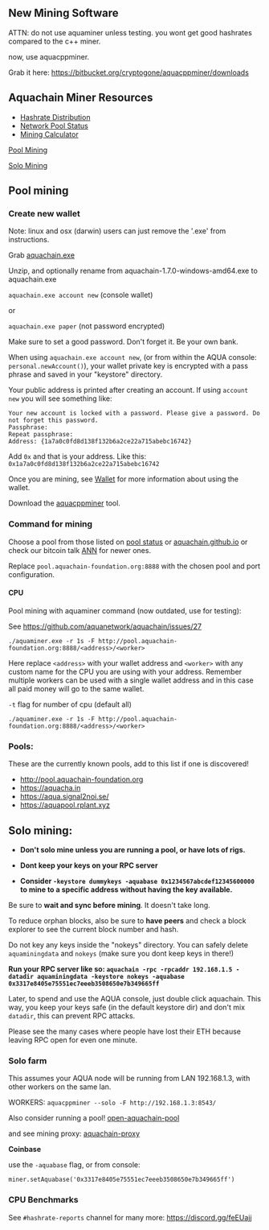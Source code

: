 ## New Mining Software

ATTN: do not use aquaminer unless testing. you wont get good hashrates compared to the c++ miner.

now, use aquacppminer.

Grab it here: https://bitbucket.org/cryptogone/aquacppminer/downloads

## Aquachain Miner Resources

  * [Hashrate Distribution](https://explorer.aqua.signal2noi.se/stats/miner_hashrate)
  * [Network Pool Status](https://aquacha.in/status/miners)
  * [Mining Calculator](https://docs.google.com/spreadsheets/d/1MIe8YDY8ORBDukZDmlrG6QQx1Fw0wckKZxh4pJUDAxw/edit?usp=sharing)

[Pool Mining](#pool-mining)

[Solo Mining](#solo-mining)

## Pool mining

### Create new wallet

Note: linux and osx (darwin) users can just remove the '.exe' from instructions.

Grab [aquachain.exe](https://github.com/aquanetwork/aquachain/releases/)

Unzip, and optionally rename from aquachain-1.7.0-windows-amd64.exe to aquachain.exe

`aquachain.exe account new` (console wallet)

or 

`aquachain.exe paper` (not password encrypted)

Make sure to set a good password. Don't forget it. Be your own bank.

When using `aquachain.exe account new`, (or from within the AQUA console: `personal.newAccount()`), your wallet private key is encrypted with a pass phrase and saved in your "keystore" directory. 

Your public address is printed after creating an account. If using `account new` you will see something like:

```
Your new account is locked with a password. Please give a password. Do not forget this password.
Passphrase: 
Repeat passphrase: 
Address: {1a7a0c0fd8d138f132b6a2ce22a715abebc16742}
```

Add `0x` and that is your address. Like this: `0x1a7a0c0fd8d138f132b6a2ce22a715abebc16742`

Once you are mining, see [Wallet](Wallet) for more information about using the wallet.

Download the [aquacppminer](https://bitbucket.org/cryptogone/aquacppminer/downloads) tool.

### Command for mining

Choose a pool from those listed on [pool status](https://aquacha.in/status/miners) or [aquachain.github.io](https://aquachain.github.io) or check our bitcoin talk [ANN](https://bitcointalk.org/index.php?topic=3138231.new#new) for newer ones.

Replace `pool.aquachain-foundation.org:8888` with the chosen pool and port configuration.

#### CPU

Pool mining with aquaminer command (now outdated, use for testing):

See https://github.com/aquanetwork/aquachain/issues/27

`./aquaminer.exe -r 1s -F http://pool.aquachain-foundation.org:8888/<address>/<worker>`

Here replace `<address>` with your wallet address and `<worker>` with any custom name for the CPU you are using with your address. Remember multiple workers can be used with a single wallet address and in this case all paid money will go to the same wallet.

`-t` flag for number of cpu (default all)

`./aquaminer.exe -r 1s -F http://pool.aquachain-foundation.org:8888/<address>/<worker>`

### Pools:

These are the currently known pools, add to this list if one is discovered!

  * http://pool.aquachain-foundation.org
  * https://aquacha.in
  * https://aqua.signal2noi.se/
  * https://aquapool.rplant.xyz


## Solo mining:

* **Don't solo mine unless you are running a pool, or have lots of rigs.**

* **Dont keep your keys on your RPC server**

* **Consider `-keystore dummykeys -aquabase 0x1234567abcdef12345600000` to mine to a specific address without having the key available.** 

Be sure to **wait and sync before mining**.  It doesn't take long.

To reduce orphan blocks, also be sure to **have peers** and check a block explorer to see the current block number and hash.

Do not key any keys inside the "nokeys" directory. You can safely delete `aquaminingdata` and `nokeys` (make sure you dont keep keys in there!)

**Run your RPC server like so: `aquachain -rpc -rpcaddr 192.168.1.5 -datadir aquaminingdata -keystore nokeys -aquabase 0x3317e8405e75551ec7eeeb3508650e7b349665ff`**

Later, to spend and use the AQUA console, just double click aquachain. This way, you keep your keys safe (in the default keystore dir) and don't mix `datadir`, this can prevent RPC attacks.

Please see the many cases where people have lost their ETH because leaving RPC open for even one minute.

### Solo farm

This assumes your AQUA node will be running from LAN 192.168.1.3, with other workers on the same lan.

WORKERS: `aquacppminer --solo -F http://192.168.1.3:8543/`

Also consider running a pool! [open-aquachain-pool](https://github.com/aquachain/open-aquachain-pool)

and see mining proxy: [aquachain-proxy](https://github.com/rplant8/aquachain-proxy)

**Coinbase**

use the `-aquabase` flag, or from console:

```
miner.setAquabase('0x3317e8405e75551ec7eeeb3508650e7b349665ff')
```

### CPU Benchmarks

See `#hashrate-reports` channel for many more: https://discord.gg/feEUajj

